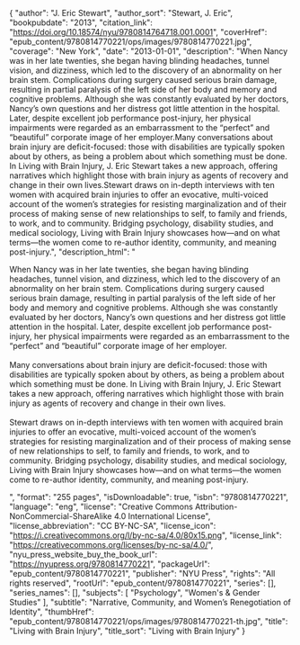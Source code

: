 {
  "author": "J. Eric Stewart",
  "author_sort": "Stewart, J. Eric",
  "bookpubdate": "2013",
  "citation_link": "https://doi.org/10.18574/nyu/9780814764718.001.0001",
  "coverHref": "epub_content/9780814770221/ops/images/9780814770221.jpg",
  "coverage": "New York",
  "date": "2013-01-01",
  "description": "When Nancy was in her late twenties, she began having blinding headaches, tunnel vision, and dizziness, which led to the discovery of an abnormality on her brain stem. Complications during surgery caused serious brain damage, resulting in partial paralysis of the left side of her body and memory and cognitive problems. Although she was constantly evaluated by her doctors, Nancy&#8217;s own questions and her distress got little attention in the hospital. Later, despite excellent job performance post-injury, her physical impairments were regarded as an embarrassment to the &#8220;perfect&#8221; and &#8220;beautiful&#8221; corporate image of her employer.Many conversations about brain injury are deficit-focused: those with disabilities are typically spoken about by others, as being a problem about which something must be done. In Living with Brain Injury, J. Eric Stewart takes a new approach, offering narratives which highlight those with brain injury as agents of recovery and change in their own lives.Stewart draws on in-depth interviews with ten women with acquired brain injuries to offer an evocative, multi-voiced account of the women&#8217;s strategies for resisting marginalization and of their process of making sense of new relationships to self, to family and friends, to work, and to community. Bridging psychology, disability studies, and medical sociology, Living with Brain Injury showcases how&#8212;and on what terms&#8212;the women come to re-author identity, community, and meaning post-injury.",
  "description_html": "<p>When Nancy was in her late twenties, she began having blinding headaches, tunnel vision, and dizziness, which led to the discovery of an abnormality on her brain stem. Complications during surgery caused serious brain damage, resulting in partial paralysis of the left side of her body and memory and cognitive problems. Although she was constantly evaluated by her doctors, Nancy&#8217;s own questions and her distress got little attention in the hospital. Later, despite excellent job performance post-injury, her physical impairments were regarded as an embarrassment to the &#8220;perfect&#8221; and &#8220;beautiful&#8221; corporate image of her employer.<br><br>Many conversations about brain injury are deficit-focused: those with disabilities are typically spoken about by others, as being a problem about which something must be done. In Living with Brain Injury, J. Eric Stewart takes a new approach, offering narratives which highlight those with brain injury as agents of recovery and change in their own lives.<br><br>Stewart draws on in-depth interviews with ten women with acquired brain injuries to offer an evocative, multi-voiced account of the women&#8217;s strategies for resisting marginalization and of their process of making sense of new relationships to self, to family and friends, to work, and to community. Bridging psychology, disability studies, and medical sociology, Living with Brain Injury showcases how&#8212;and on what terms&#8212;the women come to re-author identity, community, and meaning post-injury.</p>",
  "format": "255 pages",
  "isDownloadable": true,
  "isbn": "9780814770221",
  "language": "eng",
  "license": "Creative Commons Attribution-NonCommercial-ShareAlike 4.0 International License",
  "license_abbreviation": "CC BY-NC-SA",
  "license_icon": "https://i.creativecommons.org/l/by-nc-sa/4.0/80x15.png",
  "license_link": "https://creativecommons.org/licenses/by-nc-sa/4.0/",
  "nyu_press_website_buy_the_book_url": "https://nyupress.org/9780814770221",
  "packageUrl": "epub_content/9780814770221",
  "publisher": "NYU Press",
  "rights": "All rights reserved",
  "rootUrl": "epub_content/9780814770221",
  "series": [],
  "series_names": [],
  "subjects": [
    "Psychology",
    "Women's & Gender Studies"
  ],
  "subtitle": "Narrative, Community, and Women’s Renegotiation of Identity",
  "thumbHref": "epub_content/9780814770221/ops/images/9780814770221-th.jpg",
  "title": "Living with Brain Injury",
  "title_sort": "Living with Brain Injury"
}
